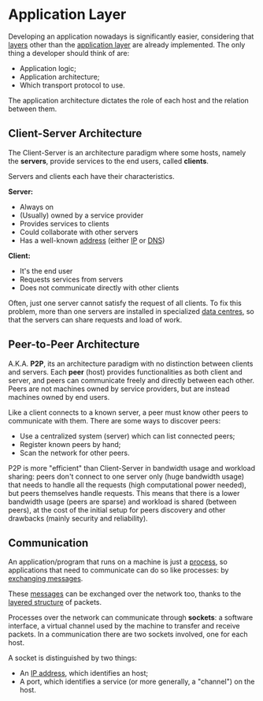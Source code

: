 # Application Layer

Developing an application nowadays is significantly easier, considering that [layers](Systems%20and%20Networking/Unit%202/Internet/Layered%20Structure.md) other than the [application layer](Systems%20and%20Networking/Unit%202/Internet/Layered%20Structure.md#Application) are already implemented. The only thing a developer should think of are:
- Application logic;
- Application architecture;
- Which transport protocol to use.

The application architecture dictates the role of each host and the relation between them.

## Client-Server Architecture

The Client-Server is an architecture paradigm where some hosts, namely the **servers**, provide services to the end users, called **clients**.

Servers and clients each have their characteristics.

**Server:**
- Always on
- (Usually) owned by a service provider
- Provides services to clients
- Could collaborate with other servers
- Has a well-known [address](?TK) (either [IP](?TK) or [DNS](?TK))

**Client:**
- It's the end user
- Requests services from servers
- Does not communicate directly with other clients

Often, just one server cannot satisfy the request of all clients. To fix this problem, more than one servers are installed in specialized [data centres](?TK), so that the servers can share requests and load of work.

## Peer-to-Peer Architecture

A.K.A. **P2P**, its an architecture paradigm with no distinction between clients and servers. Each **peer** (host) provides functionalities as both client and server, and peers can communicate freely and directly between each other. Peers are not machines owned by service providers, but are instead machines owned by end users.

Like a client connects to a known server, a peer must know other peers to communicate with them. There are some ways to discover peers:
- Use a centralized system (server) which can list connected peers;
- Register known peers by hand;
- Scan the network for other peers.

P2P is more "efficient" than Client-Server in bandwidth usage and workload sharing: peers don't connect to one server only (huge bandwidth usage) that needs to handle all the requests (high computational power needed), but peers themselves handle requests. This means that there is a lower bandwidth usage (peers are sparse) and workload is shared (between peers), at the cost of the initial setup for peers discovery and other drawbacks (mainly security and reliability).

## Communication

An application/program that runs on a machine is just a [process](/Systems%20and%20Networking/Unit%201/Operating%20System/Process.md), so applications that need to communicate can do so like processes: by [exchanging messages](?TK).

These [messages](Systems%20and%20Networking/Unit%202/Internet/Layered%20Structure.md#Application) can be exchanged over the network too, thanks to the [layered structure](Systems%20and%20Networking/Unit%202/Internet/Layered%20Structure.md) of packets.

Processes over the network can communicate through **sockets**: a software interface, a virtual channel used by the machine to transfer and receive packets. In a communication there are two sockets involved, one for each host.

A socket is distinguished by two things:
- An [IP address](?TK), which identifies an host;
- A port, which identifies a service (or more generally, a "channel") on the host.

